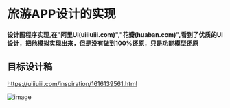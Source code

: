 #  旅游APP设计的实现

#### 设计图程序实现,在"阿里UI(uiiiuiii.com)","花瓣(huaban.com)",看到了优质的UI设计，把他模拟实现出来，但是没有做到100%还原，只是功能模型还原

## 目标设计稿
https://uiiiuiii.com/inspiration/1616139561.html

![image](https://github.com/laketony/master/i-ui-xym190406-27-8-1.jpg?raw=true)
